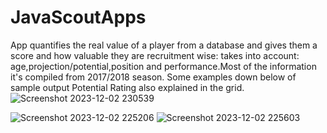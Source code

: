 # JavaScoutApps
App quantifies the real value of a player from a database and gives them a score and how valuable they are recruitment wise: takes into account: age,projection/potential,position and performance.Most of the information it's compiled from 2017/2018 season.
Some examples down below of sample output Potential Rating also explained in the grid.
![Screenshot 2023-12-02 230539](https://github.com/gjzuloaga/JavaScoutApps/assets/119768381/98b3f942-9977-42aa-8558-041b3fb85a33)



![Screenshot 2023-12-02 225206](https://github.com/gjzuloaga/JavaScoutApps/assets/119768381/a3c1ce85-fbf7-4f25-86a6-b459431d1dae)
![Screenshot 2023-12-02 225603](https://github.com/gjzuloaga/JavaScoutApps/assets/119768381/ac8e84d1-9918-4d03-b59e-7802a6729efc)
